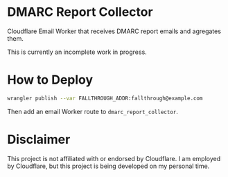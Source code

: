 # DMARC Report Collector

Cloudflare Email Worker that receives DMARC report emails and agregates them.

This is currently an incomplete work in progress.

# How to Deploy

```sh
wrangler publish --var FALLTHROUGH_ADDR:fallthrough@example.com
```

Then add an email Worker route to `dmarc_report_collector`.

# Disclaimer

This project is not affiliated with or endorsed by Cloudflare.  I am employed by Cloudflare, but this project is being
developed on my personal time.
